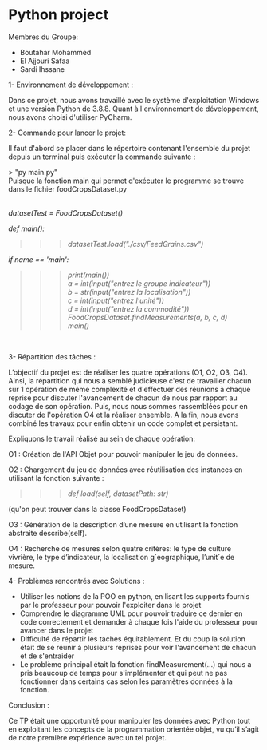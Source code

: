 # Python project

Membres du Groupe:

   - Boutahar Mohammed 
   - El Ajjouri Safaa
   - Sardi Ihssane


1- Environnement de développement :<br>
<p>Dans ce projet, nous avons travaillé avec le système d'exploitation Windows et une version Python de 3.8.8. Quant à l'environnement de développement, nous avons choisi d'utiliser PyCharm. </p>

2- Commande pour lancer le projet:<br>
<p>Il faut d'abord se placer dans le répertoire contenant l'ensemble du projet depuis un terminal puis exécuter la commande suivante :</p>
 >   "py main.py"<br>
Puisque la fonction main qui permet d'exécuter le programme se trouve dans le fichier foodCropsDataset.py<br>

<br>

<i>datasetTest = FoodCropsDataset()<br>

def main():<br>
>>>datasetTest.load("./csv/FeedGrains.csv")<br>

if name == 'main':<br>
>>> print(main())<br>
>>> a = int(input("entrez le groupe indicateur"))<br>
>>> b = str(input("entrez la localisation"))<br>
>>> c = int(input("entrez l'unité"))<br>
>>> d = int(input("entrez la commodité"))<br>
>>> FoodCropsDataset.findMeasurements(a, b, c, d)<br>
>>> main()<br></i>

<br>


3- Répartition des tâches : <br>
<p>L’objectif du projet est de réaliser les quatre opérations (O1, O2, O3, O4). Ainsi, la répartition qui nous a semblé judicieuse c'est de travailler chacun sur 1 opération de même complexité et d'effectuer des réunions à chaque reprise pour discuter l'avancement de chacun de nous par rapport au codage de son opération. Puis, nous nous sommes rassemblées  pour en discuter de l'opération O4 et la réaliser ensemble. A la fin, nous avons combiné les travaux pour enfin obtenir un code complet et persistant.</p>

Expliquons le travail réalisé au sein de chaque opération:<br>

O1 : Création de l'API Objet pour pouvoir manipuler le jeu de données.<br>

O2 : Chargement du jeu de données avec réutilisation des instances en utilisant la fonction suivante :<br>

 >>><i>def load(self, datasetPath: str)</i><br>

(qu'on peut trouver dans la classe FoodCropsDataset)<br>

O3 : Génération de la description d’une mesure en utilisant la fonction abstraite describe(self).<br>

O4 : Recherche de mesures selon quatre critères: le type de culture vivrière,
le type d’indicateur, la localisation g´eographique, l’unit´e de mesure.<br>

4- Problèmes rencontrés avec Solutions :  <br>
 - Utiliser les notions de la POO en python, en lisant les supports fournis par le professeur pour pouvoir l'exploiter dans le projet <br>
 - Comprendre le diagramme UML pour pouvoir traduire ce dernier en code correctement et demander à chaque fois l'aide du professeur pour avancer dans le projet <br>
 - Difficulté de répartir les taches équitablement. Et du coup la solution était de se réunir à plusieurs reprises pour voir l'avancement de chacun et de s'entraider<br>
 - Le problème principal était la fonction findMeasurement(...) qui nous a pris beaucoup de temps pour s'implémenter et qui peut ne pas fonctionner dans certains cas selon les paramètres données à la fonction.<br>

Conclusion : <br>

<p>Ce TP était une opportunité pour manipuler les données avec Python tout en exploitant les concepts de la programmation orientée objet, vu qu’il s’agit de notre première expérience avec un tel projet.</p>
